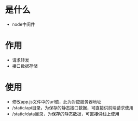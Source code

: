 # 是什么
- node中间件
# 作用
- 请求转发
- 接口数据存储
# 使用
- 修改app.js文件中的url值，此为对应服务器地址
- /static/api目录，为保存的静态接口数据，可直接供前端请求使用
- /static/data目录，为保存的静态数据，可直接供线上使用